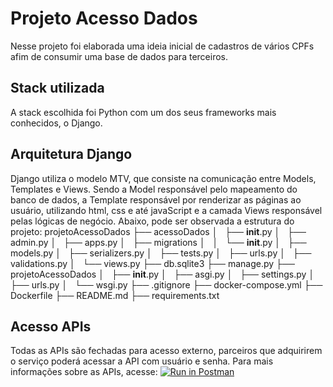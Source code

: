 # Projeto Acesso Dados
Nesse projeto foi elaborada uma ideia inicial de cadastros de vários CPFs afim de consumir uma base de dados para terceiros.

## Stack utilizada
A stack escolhida foi Python com um dos seus frameworks mais conhecidos, o Django.

## Arquitetura Django
Django utiliza o modelo MTV, que consiste na comunicação entre Models, Templates e Views.
Sendo a Model responsável pelo mapeamento do banco de dados, a Template responsável por renderizar as páginas ao usuário, utilizando html, css e até javaScript e a camada Views responsável pelas lógicas de negócio.
Abaixo, pode ser observada a estrutura do projeto:
    projetoAcessoDados
    ├── acessoDados
    │   ├── __init__.py
    │   ├── admin.py
    │   ├── apps.py
    │   ├── migrations
    │   │   └── __init__.py
    │   ├── models.py
    │   ├── serializers.py
    │   ├── tests.py
    │   ├── urls.py
    │   ├── validations.py
    │   └── views.py
    ├── db.sqlite3
    ├── manage.py
    ├── projetoAcessoDados
    │   ├── __init__.py
    │   ├── asgi.py
    │   ├── settings.py
    │   ├── urls.py
    │   └── wsgi.py
    ├── .gitignore
    ├── docker-compose.yml
    ├── Dockerfile
    ├── README.md
    ├── requirements.txt

## Acesso APIs
Todas as APIs são fechadas para acesso externo, parceiros que adquirirem o serviço poderá acessar a API com usuário e senha.
Para mais informações sobre as APIs, acesse: [![Run in Postman](https://run.pstmn.io/button.svg)](https://app.getpostman.com/run-collection/447e4540c70259c96e44)